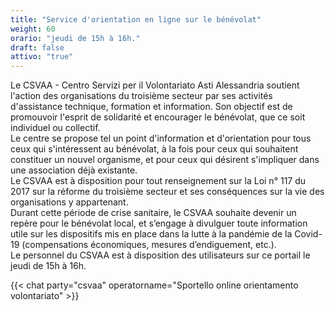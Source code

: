 ```yaml
---
title: "Service d'orientation en ligne sur le bénévolat"
weight: 60
orario: "jeudi de 15h à 16h."
draft: false
attivo: "true"
---
```


Le CSVAA - Centro Servizi per il Volontariato Asti Alessandria soutient l'action des organisations du troisième secteur par ses activités d'assistance technique, formation et information. Son objectif est de promouvoir l'esprit de solidarité et encourager le bénévolat, que ce soit individuel ou collectif.  
Le centre se propose tel un point d'information et d'orientation pour tous ceux qui s'intéressent au bénévolat, à la fois pour ceux qui souhaitent constituer un nouvel organisme, et pour ceux qui désirent s'impliquer dans une association déjà existante.  
Le CSVAA est à disposition pour tout renseignement sur la Loi n° 117 du 2017 sur la réforme du troisième secteur et ses conséquences sur la vie des organisations y appartenant.  
Durant cette période de crise sanitaire, le CSVAA souhaite devenir un repère pour le bénévolat local, et s’engage à divulguer toute information utile sur les dispositifs mis en place dans la lutte à la pandémie de la Covid-19 (compensations économiques, mesures d’endiguement, etc.).  
Le personnel du CSVAA est à disposition des utilisateurs sur ce portail le jeudi de 15h à 16h.

{{< chat party="csvaa" operatorname="Sportello online orientamento volontariato" >}}
